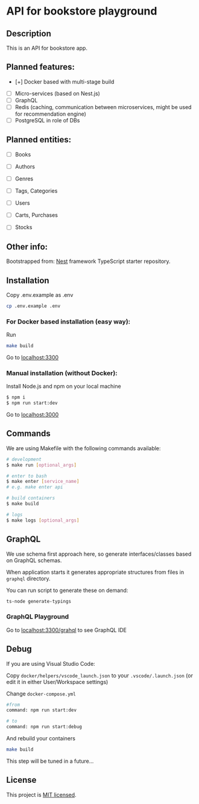 # API for bookstore playground

## Description

This is an API for bookstore app.

## Planned features:
- [+] Docker based with multi-stage build
- [ ] Micro-services (based on Nest.js)
- [ ] GraphQL
- [ ] Redis (caching, communication between microservices, might be used for recommendation engine)
- [ ] PostgreSQL in role of DBs

## Planned entities:
- [ ] Books
- [ ] Authors
- [ ] Genres
- [ ] Tags, Categories
- [ ] Users
- [ ] Carts, Purchases
- [ ] Stocks


## Other info:

Bootstrapped from:
[Nest](https://github.com/nestjs/nest) framework TypeScript starter repository.

## Installation

Copy .env.example as .env
```bash
cp .env.example .env
```

### For Docker based installation (easy way):

Run
```bash
make build
```

Go to [localhost:3300](http://localhost:3300)

### Manual installation (without Docker):

Install Node.js and npm on your local machine

```bash
$ npm i
$ npm run start:dev
```

Go to [localhost:3000](http://localhost:3000)

## Commands

We are using Makefile with the following commands available:

```bash
# development
$ make run [optional_args]

# enter to bash
$ make enter [service_name]
# e.g. make enter api

# build containers
$ make build

# logs
$ make logs [optional_args]
```

## GraphQL

We use schema first approach here, so generate interfaces/classes based on GraphQL schemas.

When application starts it generates appropriate structures from files in `graphql` directory.

You can run script to generate these on demand:

```bash
ts-node generate-typings
```

### GraphQL Playground
Go to [localhost:3300/grahql](http://localhost:3300/graphql) to see GraphQL IDE

## Debug

If you are using Visual Studio Code:

Copy `docker/helpers/vscode_launch.json` to your `.vscode/.launch.json` (or edit it in either User/Workspace settings)

Change `docker-compose.yml`
```bash
#from
command: npm run start:dev

# to
command: npm run start:debug
```

And rebuild your containers
```bash
make build
```

This step will be tuned in a future...

## License

This project is [MIT licensed](LICENSE).
